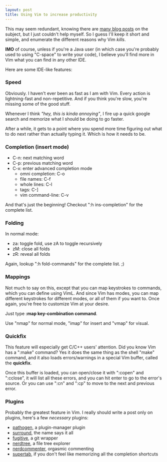 ```yaml
---
layout: post
title: Using Vim to increase productivity
---
```


This may seem redundant, knowing there are [many blog posts] on the subject,
but I just couldn't help myself. So I guess I'll keep it short and simple, and
enumerate the different reasons why Vim *kills*.

__IMO__ of course, unless if you're a Java user (in which case you're probably
used to using "C-space" to write your code), I believe you'll find more in Vim
what you can find in any other IDE.

Here are some IDE-like features:

### Speed

Obviously. I haven't ever been as fast as I am with Vim. Every action is
lightning-fast and non-repetitive. And if you think you're slow, you're missing
some of the good stuff.

Whenever I think *"hey, this is kinda annoying"*, I fire up a quick google
search and memorize what I should be doing to go faster.

After a while, it gets to a point where you spend more time figuring out what
to do next rather than actually typing it. Which is how it needs to be.

### Completion (insert mode)

* C-n: next matching word
* C-p: previous matching word
* C-x: enter advanced completion mode
    - omni completion: C-o
    - file names: C-f
    - whole lines: C-l
    - tags: C-]
    - vim command-line: C-v

And that's just the beginning! Checkout ":h ins-completion" for the complete
list.

### Folding

In normal mode:

* za: toggle fold, use zA to toggle recursively
* zM: close all folds
* zR: reveal all folds

Again, lookup ":h fold-commands" for the complete list. ;)

### Mappings

Not much to say on this, except that you can map keystrokes to commands, which
you can define using VimL. And since Vim has modes, you can map different
keystrokes for different modes, or all of them if you want to. Once again,
you're free to customize Vim at your desire.

Just type __:map key-combination command__.

Use "nmap" for normal mode, "imap" for insert and "vmap" for visual.

### Quickfix

This feature will especially get C/C++ users' attention. Did you know Vim has a
":make" command? Yes it does the same thing as the shell "make" command, and it
also loads errors/warnings in a special Vim buffer, called the __quickfix__.

Once this buffer is loaded, you can open/close it with ":copen" and ":cclose",
it will list all these errors, and you can hit enter to go to the error's
source. Or you can use ":cn" and ":cp" to move to the next and previous error.

### Plugins

Probably the greatest feature in Vim. I really should write a post only on
plugins, here's a few *necessary* plugins:

- [pathogen](https://github.com/tpope/vim-pathogen), a plugin-manager plugin
- [surround](https://github.com/tpope/vim-surround), the name says it all
- [fugitive](https://github.com/tpope/vim-fugitive), a git wrapper
- [nerdtree](https://github.com/scrooloose/nerdtree), a file tree explorer
- [nerdcommenter](https://github.com/scrooloose/nerdtree), orgasmic commenting
- [supertab](https://github.com/ervandew/supertab), if you don't feel like
  memorizing all the completion shortcuts

[many blog posts]: http://net.tutsplus.com/articles/web-roundups/25-vim-tutorials-screencasts-and-resources/
